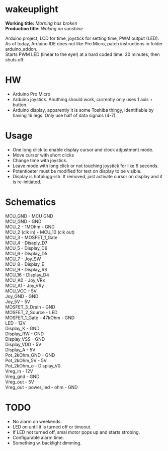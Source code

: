 # wakeuplight
__Working title:__ _Morning has broken_  
__Production title:__ _Waking on sunshine_

Arduino project, LCD for time, joystick for setting time, PWM output (LED).  
As of today, Arduino IDE does not like Pro Micro, patch instructions in folder arduino_addon.  
Starts PWM LED (linear to the eye!) at a hard coded time. 30 minutes, then shuts off.

# HW
- Arduino Pro Micro
- Arduino joystick. Anuthing should work, currently only uses 1 axis + button.
- Arduino display, apparently it is some Toshiba thingy, identifiable by having 16 legs. Only use half of data signals (4-7).

# Usage
- One long click to enable display cursor and clock adjustment mode.
- Move cursor with short clicks
- Change time with joystick.
- Leave mode with long click or not touching joystick for like 6 seconds.
- Potentioeter must be modified for text on display to be visible.
- Display is hotplugg-ish. If removed, just activate cursor on display and it is re-initiated.

# Schematics
MCU_GND - MCU GND  
MCU_GND - GND  
MCU_2 - 1MOhm - GND  
MCU_2 (clk in) - MCU_10 (clk out)  
MCU_3 - MOSFET_1_Gate  
MCU_4 - Disaply_D7  
MCU_5 - Display_D6  
MCU_6 - Display_D5  
MCU_7 - Joy_SW  
MCU_8 - Display_E  
MCU_9 - Display_RS  
MCU_16 - Display_D4  
MCU_A0 - Joy_VRx  
MCU_A1 - Joy_VRy  
MCU_VCC - 5V  
Joy_GND - GND  
Joy_5V - 5V  
MOSFET_3_Drain - GND  
MOSFET_2_Source - LED  
MOSFET_1_Gate - 47kOhm - GND  
LED - 12V  
Display_K - GND  
Display_RW - GND  
Display_VSS - GND  
Display_VDD - 5V  
Display_A - 5V  
Pot_2kOhm_GND - GND  
Pot_2kOhm_5V - 5V  
Pot_2kOhm_o - Display_V0  
Vreg_in - 12V  
Vreg_gnd - GND  
Vreg_out - 5V  
Vreg_out - power_led - ohm - GND  

# TODO
- No alarm on weekends.
- LED on until it is turned off or timeout.
- If LED not turned off, smal motor pops up and starts strobing.
- Configurable alarm time.
- Something w. backlight dimming.
